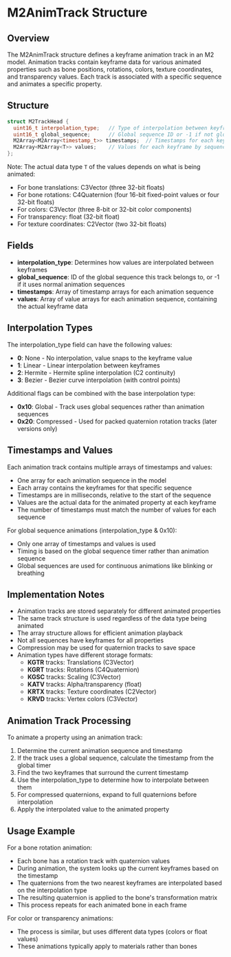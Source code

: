 # M2AnimTrack Structure

## Overview
The M2AnimTrack structure defines a keyframe animation track in an M2 model. Animation tracks contain keyframe data for various animated properties such as bone positions, rotations, colors, texture coordinates, and transparency values. Each track is associated with a specific sequence and animates a specific property.

## Structure

```cpp
struct M2TrackHead {
  uint16_t interpolation_type;   // Type of interpolation between keyframes
  uint16_t global_sequence;      // Global sequence ID or -1 if not global
  M2Array<M2Array<timestamp_t>> timestamps;  // Timestamps for each keyframe by sequence
  M2Array<M2Array<T>> values;    // Values for each keyframe by sequence
};
```

Note: The actual data type `T` of the values depends on what is being animated:
- For bone translations: C3Vector (three 32-bit floats)
- For bone rotations: C4Quaternion (four 16-bit fixed-point values or four 32-bit floats)
- For colors: C3Vector (three 8-bit or 32-bit color components)
- For transparency: float (32-bit float)
- For texture coordinates: C2Vector (two 32-bit floats)

## Fields

- **interpolation_type**: Determines how values are interpolated between keyframes
- **global_sequence**: ID of the global sequence this track belongs to, or -1 if it uses normal animation sequences
- **timestamps**: Array of timestamp arrays for each animation sequence
- **values**: Array of value arrays for each animation sequence, containing the actual keyframe data

## Interpolation Types

The interpolation_type field can have the following values:

- **0**: None - No interpolation, value snaps to the keyframe value
- **1**: Linear - Linear interpolation between keyframes
- **2**: Hermite - Hermite spline interpolation (C2 continuity)
- **3**: Bezier - Bezier curve interpolation (with control points)

Additional flags can be combined with the base interpolation type:
- **0x10**: Global - Track uses global sequences rather than animation sequences
- **0x20**: Compressed - Used for packed quaternion rotation tracks (later versions only)

## Timestamps and Values

Each animation track contains multiple arrays of timestamps and values:
- One array for each animation sequence in the model
- Each array contains the keyframes for that specific sequence
- Timestamps are in milliseconds, relative to the start of the sequence
- Values are the actual data for the animated property at each keyframe
- The number of timestamps must match the number of values for each sequence

For global sequence animations (interpolation_type & 0x10):
- Only one array of timestamps and values is used
- Timing is based on the global sequence timer rather than animation sequence
- Global sequences are used for continuous animations like blinking or breathing

## Implementation Notes

- Animation tracks are stored separately for different animated properties
- The same track structure is used regardless of the data type being animated
- The array structure allows for efficient animation playback
- Not all sequences have keyframes for all properties
- Compression may be used for quaternion tracks to save space
- Animation types have different storage formats:
  - **KGTR** tracks: Translations (C3Vector)
  - **KGRT** tracks: Rotations (C4Quaternion)
  - **KGSC** tracks: Scaling (C3Vector)
  - **KATV** tracks: Alpha/transparency (float)
  - **KRTX** tracks: Texture coordinates (C2Vector)
  - **KRVD** tracks: Vertex colors (C3Vector)

## Animation Track Processing

To animate a property using an animation track:
1. Determine the current animation sequence and timestamp
2. If the track uses a global sequence, calculate the timestamp from the global timer
3. Find the two keyframes that surround the current timestamp
4. Use the interpolation_type to determine how to interpolate between them
5. For compressed quaternions, expand to full quaternions before interpolation
6. Apply the interpolated value to the animated property

## Usage Example

For a bone rotation animation:
- Each bone has a rotation track with quaternion values
- During animation, the system looks up the current keyframes based on the timestamp
- The quaternions from the two nearest keyframes are interpolated based on the interpolation type
- The resulting quaternion is applied to the bone's transformation matrix
- This process repeats for each animated bone in each frame

For color or transparency animations:
- The process is similar, but uses different data types (colors or float values)
- These animations typically apply to materials rather than bones 